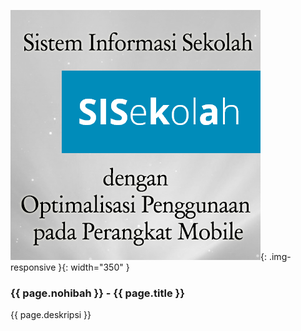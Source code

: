 ---
---

![158](/static/img/hibahcms/158.png){: .img-responsive }{: width="350" }

### {{ page.nohibah }} - {{ page.title }}

{{ page.deskripsi }}
